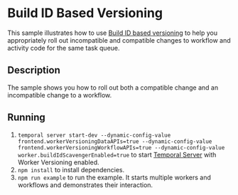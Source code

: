 # Build ID Based Versioning

This sample illustrates how to use [Build ID based versioning](https://docs.temporal.io/workers#worker-versioning) to help you appropriately roll out
incompatible and compatible changes to workflow and activity code for the same task queue.

## Description

The sample shows you how to roll out both a compatible change and an incompatible change to a
workflow.

## Running

1. `temporal server start-dev --dynamic-config-value frontend.workerVersioningDataAPIs=true --dynamic-config-value frontend.workerVersioningWorkflowAPIs=true --dynamic-config-value worker.buildIdScavengerEnabled=true`
   to start [Temporal Server](https://github.com/temporalio/cli/#installation) with Worker Versioning enabled.
1. `npm install` to install dependencies.
1. `npm run example` to run the example. It starts multiple workers and workflows and demonstrates their interaction.

